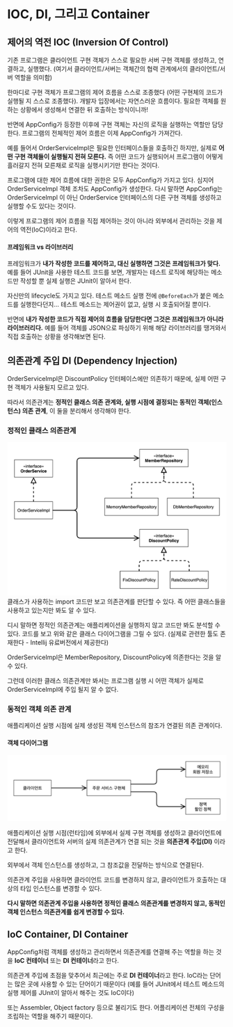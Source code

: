 # IOC, DI, 그리고 Container

## 제어의 역전 IOC (Inversion Of Control)
기존 프로그램은 클라이언트 구현 객체가 스스로 필요한 서버 구현 객체를 생성하고, 연결하고, 실행했다. (여기서 클라이언트/서버는 객체간의 협력 관계에서의 클라이언트/서버 역할을 의미함)

한마디로 구현 객체가 프로그램의 제어 흐름을 스스로 조종했다 (어떤 구현체의 코드가 실행될 지 스스로 조종했다). 개발자 입장에서는 자연스러운 흐름이다. 필요한 객체를 원하는 상황에서 생성해서 연결한 뒤 호출하는 방식이니까!

반면에 AppConfig가 등장한 이후에 구현 객체는 자신의 로직을 실행하는 역할만 담당한다. 프로그램의 전체적인 제어 흐름은 이제 AppConfig가 가져간다.

예를 들어서 OrderServiceImpl은 필요한 인터페이스들을 호출하긴 하지만, 실제로 **어떤 구현 객체들이 실행될지 전혀 모른다.** 즉 어떤 코드가 실행되어서 프로그램이 어떻게 흘러갈지 전혀 모른채로 로직을 실행시키기만 한다는 것이다.

프로그램에 대한 제어 흐름에 대한 권한은 모두 AppConfig가 가지고 있다. 심지어 OrderServiceImpl 객체 조차도 AppConfig가 생성한다. 다시 말하면 AppConfig는 OrderServiceImpl 이 아닌 OrderService 인터페이스의 다른 구현 객체를 생성하고 실행할 수도 있다는 것이다.

이렇게 프로그램의 제어 흐름을 직접 제어하는 것이 아니라 외부에서 관리하는 것을 제어의 역전(IoC)이라고 한다.

#### 프레임워크 vs 라이브러리
프레임워크가 **내가 작성한 코드를 제어하고, 대신 실행하면 그것은 프레임워크가 맞다.** 예를 들어 JUnit을 사용한 테스트 코드를 보면, 개발자는 테스트 로직에 해당하는 메소드만 작성할 뿐 실제 실행은 JUnit이 알아서 한다.

자신만의 lifecycle도 가지고 있다. 테스트 메소드 실행 전에 `@BeforeEach`가 붙은 메소드를 실행한다던지... 테스트 메소드는 제어권이 없고, 실행 시 호출되어질 뿐이다.

반면에 **내가 작성한 코드가 직접 제어의 흐름을 담당한다면 그것은 프레임워크가 아니라 라이브러리다.** 예를 들어 객체를 JSON으로 파싱하기 위해 해당 라이브러리를 땡겨와서 직접 호출하는 상황을 생각해보면 된다.


## 의존관계 주입 DI (Dependency Injection)
OrderServiceImpl은 DiscountPolicy 인터페이스에만 의존하기 때문에, 실제 어떤 구현 객체가 사용될지 모르고 있다.

따라서 의존관계는 **정적인 클래스 의존 관계와, 실행 시점에 결정되는 동적인 객체(인스턴스) 의존 관계**, 이 둘을 분리해서 생각해야 한다.

### 정적인 클래스 의존관계
![](Pasted%20image%2020220404220716.png)
클래스가 사용하는 import 코드만 보고 의존관계를 판단할 수 있다. 즉 어떤 클래스들을 사용하고 있는지만 봐도 알 수 있다.

디시 말하면 정적인 의존관계는 애플리케이션을 실행하지 않고 코드만 봐도 분석할 수 있다. 코드를 보고 위와 같은 클래스 다이어그램을 그릴 수 있다. (실제로 관련한 툴도 존재한다 - Intellij 유료버전에서 제공한다)

OrderServiceImpl은 MemberRepository, DiscountPolicy에 의존한다는 것을 알 수 있다.

그런데 이러한 클래스 의존관계만 봐서는 프로그램 실행 시 어떤 객체가 실제로 OrderServiceImpl에 주입 될지 알 수 없다.

### 동적인 객체 의존 관계
애플리케이션 실행 시점에 실제 생성된 객체 인스턴스의 참조가 연결된 의존 관계이다.

#### 객체 다이어그램
![](Pasted%20image%2020220404221413.png)

애플리케이션 실행 시점(런타임)에 외부에서 실제 구현 객체를 생성하고 클라이언트에 전달해서 클라이언트와 서버의 실제 의존관계가 연결 되는 것을 **의존관계 주입(DI)** 이라고 한다.

외부에서 객체 인스턴스를 생성하고, 그 참조값을 전달하는 방식으로 연결된다.

의존관계 주입을 사용하면 클라이언트 코드를 변경하지 않고, 클라이언트가 호출하는 대상의 타입 인스턴스를 변경할 수 있다.

**다시 말하면 의존관계 주입을 사용하면 정적인 클래스 의존관계를 변경하지 않고, 동적인 객체 인스턴스 의존관계를 쉽게 변경할 수 있다.**


## IoC Container, DI Container
AppConfig처럼 객체를 생성하고 관리하면서 의존관계를 연결해 주는 역할을 하는 것을 **IoC 컨테이너** 또는 **DI 컨테이너**라고 한다.

의존관계 주입에 초점을 맞추어서 최근에는 주로 **DI 컨테이너**라고 한다. IoC라는 단어는 많은 곳에 사용할 수 있는 단어이기 때문이다 (예를 들어 JUnit에서 테스트 메소드의 실행 제어를 JUnit이 알아서 해주는 것도 IoC이다)

또는 Assembler, Object factory 등으로 불리기도 한다. 어플리케이션 전체의 구성을 조립하는 역할을 해주기 때문이다.